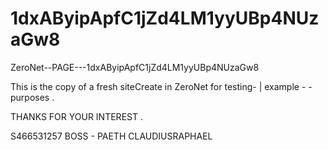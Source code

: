 # 1dxAByipApfC1jZd4LM1yyUBp4NUzaGw8
ZeroNet--PAGE---1dxAByipApfC1jZd4LM1yyUBp4NUzaGw8

This is the copy of a fresh siteCreate in ZeroNet for testing- | example - -purposes .

THANKS FOR YOUR INTEREST .

S466531257 BOSS - PAETH CLAUDIUSRAPHAEL

